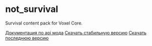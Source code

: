 # not_survival
Survival content pack for Voxel Core.

[Документация по api мода](docs/scripting/main.md)
[Скачать стабильную версию](https://voxelworld.ru/mods/87)
[Скачать последнюю версию](https://github.com/kotisoff/NotSurvival/archive/refs/heads/main.zip)
